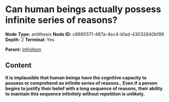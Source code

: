 # Can human beings actually possess infinite series of reasons?

**Node Type:** antithesis
**Node ID:** c6685571-487a-4ec4-bfad-43032840bf89
**Depth:** 2
**Terminal:** Yes

**Parent:** [Infinitism](infinitism.md)

## Content

**It is implausible that human beings have the cognitive capacity to possess or comprehend an infinite series of reasons.**, **Even if a person begins to justify their belief with a long sequence of reasons, their ability to maintain this sequence infinitely without repetition is unlikely.**
